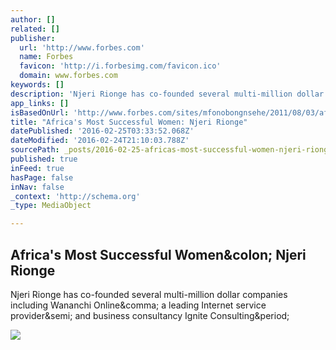 ```yaml
---
author: []
related: []
publisher:
  url: 'http://www.forbes.com'
  name: Forbes
  favicon: 'http://i.forbesimg.com/favicon.ico'
  domain: www.forbes.com
keywords: []
description: 'Njeri Rionge has co-founded several multi-million dollar companies including Wananchi Online, a leading Internet service provider; and business consultancy Ignite Consulting.'
app_links: []
isBasedOnUrl: 'http://www.forbes.com/sites/mfonobongnsehe/2011/08/03/africas-most-successful-women-njeri-rionge/#5b9de3352433'
title: "Africa's Most Successful Women: Njeri Rionge"
datePublished: '2016-02-25T03:33:52.068Z'
dateModified: '2016-02-24T21:10:03.788Z'
sourcePath: _posts/2016-02-25-africas-most-successful-women-njeri-rionge.md
published: true
inFeed: true
hasPage: false
inNav: false
_context: 'http://schema.org'
_type: MediaObject

---
```

<article style=""><h1>Africa's Most Successful Women&amp;colon; Njeri Rionge</h1><p>Njeri Rionge has co-founded several multi-million dollar companies including Wananchi Online&amp;comma; a leading Internet service provider&amp;semi; and business consultancy Ignite Consulting&amp;period;</p><img src="http://blogs-images.forbes.com/thumbnails/blog_1410/pt_1410_632_o.jpg?t=1312388274" /></article>